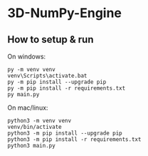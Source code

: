# 3D-NumPy-Engine

## How to setup & run
On windows:
```
py -m venv venv
venv\Scripts\activate.bat
py -m pip install --upgrade pip
py -m pip install -r requirements.txt
py main.py
```
On mac/linux:
```
python3 -m venv venv
venv/bin/activate
python3 -m pip install --upgrade pip
python3 -m pip install -r requirements.txt
python3 main.py
```
